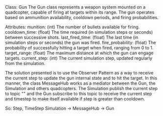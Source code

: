 Class: Gun
The Gun class represents a weapon system mounted on a quadcopter, capable of firing at targets within its range. The gun operates based on ammunition availability, cooldown periods, and firing probabilities.

Attributes:
munition: (int) The number of bullets available for firing.
cooldown_time: (float) The time required (in simulation steps or seconds) between successive shots.
last_fired_time: (float) The last time (in simulation steps or seconds) the gun was fired.
fire_probability: (float) The probability of successfully hitting a target when fired, ranging from 0 to 1.
target_range: (float) The maximum distance at which the gun can engage targets.
current_step: (int) The current simulation step, updated regularly from the simulation.

The solution presented is to use the Observer Pattern as a way to receive the current step to update the gun internal state and to hit the target.
In this manner, the class MessageHub works as a mediator between the Gun, the Simulation and others quadcopters. The Simulation publish the current step to topic "" and the Gun subscribe to this topic to receive the current step and timestep to make itself available if step is greater than cooldown.

So: Step, TimeStep
Simulation -> MessageHub -> Gun
